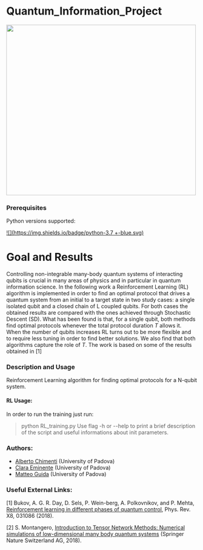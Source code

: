 # Quantum_Information_Project

<img src=https://www.researchgate.net/publication/335028508/figure/fig1/AS:789466423762944@1565234871365/The-Bloch-sphere-provides-a-useful-means-of-visualizing-the-state-of-a-single-qubit-and.ppm width="500" height="450" border="0"/> 

### Prerequisites
Python versions supported:

[![](https://img.shields.io/badge/python-3.7 +-blue.svg)](https://badge.fury.io/py/root_pandas)


# Goal and Results 
Controlling non-integrable many-body quantum systems of interacting qubits is crucial in many areas of physics and in particular in quantum information science. In the following work a Reinforcement Learning (RL) algorithm is implemented in order to find an optimal protocol that drives a quantum system from an initial to a target state in two study cases: a single isolated qubit and a closed chain of L coupled qubits. For both cases the obtained results are compared with the ones achieved through Stochastic Descent (SD). What has been found is that, for a single qubit, both methods find optimal protocols whenever the total protocol duration $T$ allows it. When the number of qubits increases RL turns out to be more flexible and to require less tuning in order to find better solutions. We also find that both algorithms capture the role of $T$. The work is based on some of the results obtained in [1]

###  Description and Usage
Reinforcement Learning algorithm for finding optimal protocols for a N-qubit system.

#### RL Usage:
In order to run the training just run:
  >python RL_training.py
Use flag -h or --help to print a brief description of the script and useful informations about init parameters.

### Authors:

- [Alberto Chimenti](https://github.com/albchim) (University of Padova)
- [Clara Eminente](https://github.com/ceminente) (University of Padova)
- [Matteo Guida](https://github.com/matteoguida) (University of Padova)

### Useful External Links:
[1] Bukov,   A.  G.  R.  Day,   D.  Sels,   P.  Wein-berg,  A.  Polkovnikov,  and  P.  Mehta,  [Reinforcement learning in different phases of quantum control](https://journals.aps.org/prx/abstract/10.1103/PhysRevX.8.031086), Phys. Rev. X8, 031086 (2018). 

[2] S. Montangero, [Introduction to Tensor Network Methods: Numerical simulations of low-dimensional many body quantum systems](https://www.springer.com/gp/book/9783030014087) (Springer Nature Switzerland AG, 2018).
